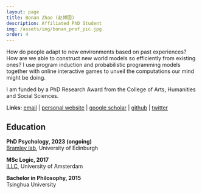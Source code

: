 ```yaml
---
layout: page
title: Bonan Zhao (赵博囡) 
description: Affiliated PhD Student
img: /assets/img/bonan_prof_pic.jpg
order: 4
---
```


How do people adapt to new environments based on past experiences? How are we able to construct new world models so efficiently from existing ones? I use program induction and probabilistic programming models together with online interactive games to unveil the computations our mind might be doing.

I am funded by a PhD Research Award from the College of Arts, Humanities and Social Sciences.

**Links:** [email](mailto:b.zhao@ed.ac.uk) | [personal website](http://bramleylab.ppls.ed.ac.uk/member/bonan/) | [google scholar](https://scholar.google.com/citations?user=IXfhbkQAAAAJ&hl=en/) | [github](https://github.com/zhaobn/) | [twitter](https://twitter.com/BonanZhao/)
<br>

## Education
**PhD Psychology, 2023 (ongoing)**<br>
[Bramley lab](http://bramleylab.ppls.ed.ac.uk/), University of Edinburgh

**MSc Logic, 2017**<br>
[ILLC](https://www.illc.uva.nl/), University of Amsterdam

**Bachelor in Philosophy, 2015**<br>
Tsinghua University

